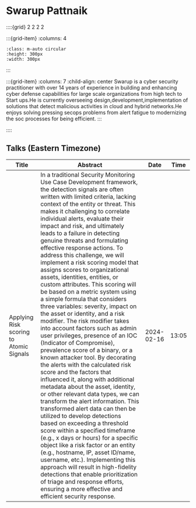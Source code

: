 # Swarup Pattnaik

::::{grid} 2 2 2 2

:::{grid-item}
:columns: 4

```{image} ../images/speakers/SwarupPattnaik.png
:class: m-auto circular
:height: 300px
:width: 300px
```

:::

:::{grid-item}
:columns: 7
:child-align: center
Swarup is a cyber security practitioner with over 14 years of experience in building and enhancing cyber defense capabilities for large scale organizations from high tech to Start ups.He is currently overseeing design,development,implementation of solutions that detect malicious activities in cloud and hybrid networks.He enjoys solving pressing secops problems from alert fatigue to modernizing the soc processes for being efficient.
:::

::::

## Talks (Eastern Timezone)

| Title | Abstract | Date | Time |
| ----- | -------- | ---- | ---- |
| Applying Risk scoring to Atomic Signals | In a traditional Security Monitoring Use Case Development framework, the detection signals are often written with limited criteria, lacking context of the entity or threat. This makes it challenging to correlate individual alerts, evaluate their impact and risk, and ultimately leads to a failure in detecting genuine threats and formulating effective response actions. To address this challenge, we will implement a risk scoring model that assigns scores to organizational assets, identities, entities, or custom attributes. This scoring will be based on a metric system using a simple formula that considers three variables: severity, impact on the asset or identity, and a risk modifier. The risk modifier takes into account factors such as admin user privileges, presence of an IOC (Indicator of Compromise), prevalence score of a binary, or a known attacker tool. By decorating the alerts with the calculated risk score and the factors that influenced it, along with additional metadata about the asset, identity, or other relevant data types, we can transform the alert information. This transformed alert data can then be utilized to develop detections based on exceeding a threshold score within a specified timeframe (e.g., x days or hours) for a specific object like a risk factor or an entity (e.g., hostname, IP, asset ID/name, username, etc.). Implementing this approach will result in high-fidelity detections that enable prioritization of triage and response efforts, ensuring a more effective and efficient security response. | 2024-02-16 | 13:05 |
